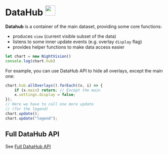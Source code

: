
# DataHub <img src="/el.png" style="display: inline-block; margin: 0; width: 32px;" />

**Datahub** is a container of the main dataset, providing some core functions:

- produces `view` (current visible subset of the data)
- listens to some inner update events (e.g. overlay `display` flag)
- provides helper functions to make data access easier

```js
let chart = new NightVision()
console.log(chart.hub)  
```  

For example, you can use DataHub API to hide all overlays, except the main one:

```js
chart.hub.allOverlays().forEach((x, i) => {
    if (x.main) return; // Except the main
    x.settings.display = false;
});
// Here we have to call one more update
// (for the legend)
chart.update();
chart.update("legend");
```

## Full DataHub API

See [Full DahaHub API](/guide/api/datahub-api)
